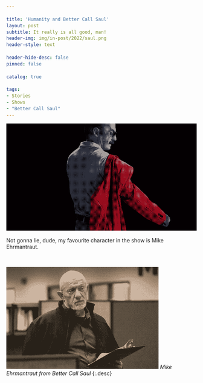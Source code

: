 ```yaml
---

title: 'Humanity and Better Call Saul'
layout: post
subtitle: It really is all good, man!
header-img: img/in-post/2022/saul.png
header-style: text

header-hide-desc: false
pinned: false

catalog: true

tags:
- Stories
- Shows
- "Better Call Saul"
---
```


![Gene becoming Saul again](/img/in-post/2022/saul.png)

Not gonna lie, dude, my favourite character in the show is Mike Ehrmantraut.

<br>

![Mike pretending to be a consultant](/img/in-post/2022/mike.png)
*Mike Ehrmantraut from Better Call Saul*
{:.desc}

